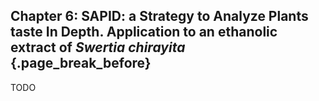 ## Chapter 6: **SAPID**: a **S**trategy to **A**nalyze **P**lants taste **I**n **D**epth. Application to an ethanolic extract of *Swertia chirayita* {.page_break_before}

TODO
